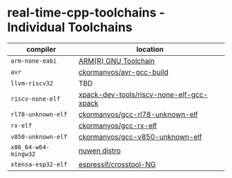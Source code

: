 real-time-cpp-toolchains - Individual Toolchains
==================

| compiler               | location              |
| ---------------------- | --------------------- |
| `arm-none-eabi`        | [ARM(R) GNU Toolchain](https://developer.arm.com/downloads/-/arm-gnu-toolchain-downloads)                  |
| `avr`                  | [ckormanyos/avr-gcc-build](https://github.com/ckormanyos/avr-gcc-build)                                    |
| `llvm-riscv32`         | TBD |
| `riscv-none-elf`       | [xpack-dev-tools/riscv-none-elf-gcc-xpack](https://github.com/xpack-dev-tools/riscv-none-elf-gcc-xpack)    |
| `rl78-unknown-elf`     | [ckormanyos/gcc-rl78-unknown-elf](https://github.com/ckormanyos/gcc-rl78-unknown-elf)                      |
| `rx-elf`               | [ckormanyos/gcc-rx-elf](https://github.com/ckormanyos/gcc-rx-elf)                                          |
| `v850-unknown-elf`     | [ckormanyos/gcc-v850-unknown-elf](https://github.com/ckormanyos/gcc-v850-unknown-elf)                      |
| `x86_64-w64-mingw32`   | [nuwen distro](https://nuwen.net/mingw.html)                                                               |
| `xtensa-esp32-elf`     | [espressif/crosstool-NG](https://github.com/espressif/crosstool-NG)                                        |
